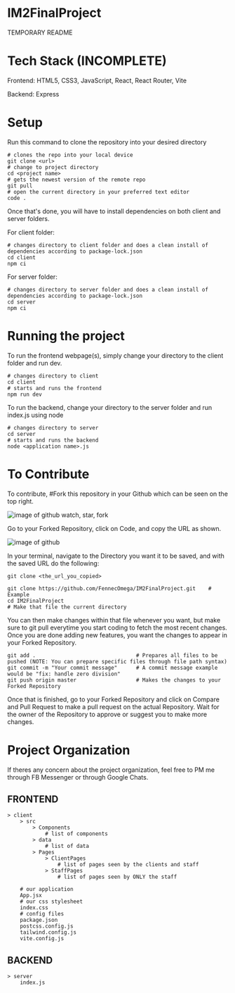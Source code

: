 # IM2FinalProject
TEMPORARY README

# Tech Stack (INCOMPLETE)
Frontend: HTML5, CSS3, JavaScript, React, React Router, Vite
 
Backend: Express 

# Setup
Run this command to clone the repository into your desired directory

    # clones the repo into your local device
    git clone <url>
    # change to project directory
    cd <project name>
    # gets the newest version of the remote repo
    git pull
    # open the current directory in your preferred text editor
    code .

Once that's done, you will have to install dependencies on both client and server folders.

For client folder:

    # changes directory to client folder and does a clean install of dependencies according to package-lock.json
    cd client 
    npm ci

For server folder:

    # changes directory to server folder and does a clean install of dependencies according to package-lock.json
    cd server
    npm ci

# Running the project

To run the frontend webpage(s), simply change your directory to the client folder and run dev.

    # changes directory to client
    cd client
    # starts and runs the frontend
    npm run dev

To run the backend, change your directory to the server folder and run index.js using node

    # changes directory to server
    cd server
    # starts and runs the backend
    node <application name>.js

# To Contribute

To contribute, #Fork this repository in your Github which can be seen on the top right. 

![image of github watch, star, fork](https://user-images.githubusercontent.com/111989096/273213128-089875d8-74bc-4919-809c-b4ff11e82c79.png)

Go to your Forked Repository, click on Code, and copy the URL as shown.

![image of github](https://user-images.githubusercontent.com/111989096/273165397-09e93194-be12-423d-845b-64540ac63a0e.png)

In your terminal, navigate to the Directory you want it to be saved, and with the saved URL do the following:

    git clone <the_url_you_copied>

    git clone https://github.com/FennecOmega/IM2FinalProject.git    # Example
    cd IM2FinalProject                                                     # Make that file the current directory


You can then make changes within that file whenever you want, but make sure to git pull everytime you start coding to fetch the most recent changes. Once you are done adding new features, you want the changes to appear in your Forked Repository.

    git add .                                # Prepares all files to be pushed (NOTE: You can prepare specific files through file path syntax)
    git commit -m "Your commit message"      # A commit message example would be "fix: handle zero division"
    git push origin master                   # Makes the changes to your Forked Repository

Once that is finished, go to your Forked Repository and click on Compare and Pull Request to make a pull request on the actual Repository. Wait for the owner of the Repository to approve or suggest you to make more changes.

# Project Organization

If theres any concern about the project organization, feel free to PM me through FB Messenger or through Google Chats.

## FRONTEND

    > client
        > src
            > Components
                # list of components
            > data
                # list of data
            > Pages
                > ClientPages
                    # list of pages seen by the clients and staff
                > StaffPages
                    # list of pages seen by ONLY the staff

        # our application
        App.jsx
        # our css stylesheet 
        index.css
        # config files
        package.json
        postcss.config.js
        tailwind.config.js
        vite.config.js

## BACKEND

    > server
        index.js


